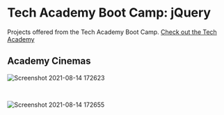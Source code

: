 # Tech Academy Boot Camp: jQuery

 Projects offered from the Tech Academy Boot Camp.
 [Check out the Tech Academy](https://www.learncodinganywhere.com/)

## Academy Cinemas <br/>
![Screenshot 2021-08-14 172623](https://user-images.githubusercontent.com/80072793/129459277-9a364601-b4d3-4f1a-8c0d-4ed2eb027bbe.png)

<br/>

![Screenshot 2021-08-14 172655](https://user-images.githubusercontent.com/80072793/129459316-d9e0b7d1-e7f3-41cd-bf0c-2225724ea73a.png)
